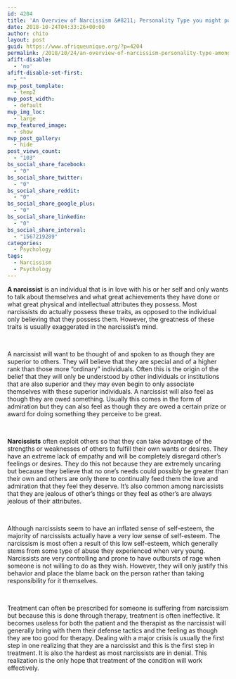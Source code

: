 ```yaml
---
id: 4204
title: 'An Overview of Narcissism &#8211; Personality Type you might posses'
date: 2018-10-24T04:33:26+00:00
author: chito
layout: post
guid: https://www.afriqueunique.org/?p=4204
permalink: /2018/10/24/an-overview-of-narcissism-personality-type-among-us/
afift-disable:
  - 'no'
afift-disable-set-first:
  - ""
mvp_post_template:
  - temp2
mvp_post_width:
  - default
mvp_img_loc:
  - large
mvp_featured_image:
  - show
mvp_post_gallery:
  - hide
post_views_count:
  - "103"
bs_social_share_facebook:
  - "0"
bs_social_share_twitter:
  - "0"
bs_social_share_reddit:
  - "0"
bs_social_share_google_plus:
  - "0"
bs_social_share_linkedin:
  - "0"
bs_social_share_interval:
  - "1567219289"
categories:
  - Psychology
tags:
  - Narcissism
  - Psychology
---
```

**A narcissist** is an individual that is in love with his or her self and only wants to talk about themselves and what great achievements they have done or what great physical and intellectual attributes they possess. Most narcissists do actually possess these traits, as opposed to the individual only believing that they possess them. However, the greatness of these traits is usually exaggerated in the narcissist’s mind.

&nbsp;

A narcissist will want to be thought of and spoken to as though they are superior to others. They will believe that they are special and of a higher rank than those more “ordinary” individuals. Often this is the origin of the belief that they will only be understood by other individuals or institutions that are also superior and they may even begin to only associate themselves with these superior individuals. A narcissist will also feel as though they are owed something. Usually this comes in the form of admiration but they can also feel as though they are owed a certain prize or award for doing something they perceive to be great.

&nbsp;

**Narcissists** often exploit others so that they can take advantage of the strengths or weaknesses of others to fulfill their own wants or desires. They have an extreme lack of empathy and will be completely disregard other’s feelings or desires. They do this not because they are extremely uncaring but because they believe that no one’s needs could possibly be greater than their own and others are only there to continually feed them the love and admiration that they feel they deserve. It’s also common among narcissists that they are jealous of other’s things or they feel as other’s are always jealous of their attributes.

&nbsp;

Although narcissists seem to have an inflated sense of self-esteem, the majority of narcissists actually have a very low sense of self-esteem. The narcissism is most often a result of this low self-esteem, which generally stems from some type of abuse they experienced when very young. Narcissists are very controlling and prone to have outbursts of rage when someone is not willing to do as they wish. However, they will only justify this behavior and place the blame back on the person rather than taking responsibility for it themselves.

&nbsp;

Treatment can often be prescribed for someone is suffering from narcissism but because this is done through therapy, treatment is often ineffective. It becomes useless for both the patient and the therapist as the narcissist will generally bring with them their defense tactics and the feeling as though they are too good for therapy. Dealing with a major crisis is usually the first step in one realizing that they are a narcissist and this is the first step in treatment. It is also the hardest as most narcissists are in denial. This realization is the only hope that treatment of the condition will work effectively.